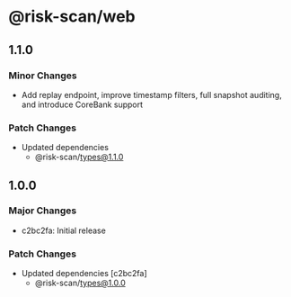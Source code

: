 # @risk-scan/web

## 1.1.0

### Minor Changes

- Add replay endpoint, improve timestamp filters, full snapshot auditing, and introduce CoreBank support

### Patch Changes

- Updated dependencies
  - @risk-scan/types@1.1.0

## 1.0.0

### Major Changes

- c2bc2fa: Initial release

### Patch Changes

- Updated dependencies [c2bc2fa]
  - @risk-scan/types@1.0.0
